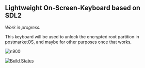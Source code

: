Lightweight On-Screen-Keyboard based on SDL2
---

*Work in progress.*

This keyboard will be used to unlock the encrypted root partition in
[postmarketOS](https://postmarketos.org), and maybe for other purposes once
that works.

![n900](https://user-images.githubusercontent.com/1474209/29724945-5035d652-897f-11e7-88ea-148265c799a1.jpg)


[![Build Status](https://travis-ci.org/postmarketOS/osk-sdl.svg?branch=master)](https://travis-ci.org/postmarketOS/osk-sdl)
